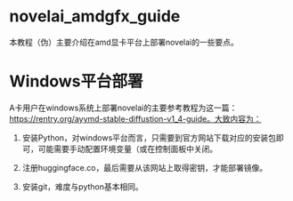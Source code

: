 # novelai_amdgfx_guide
本教程（伪）主要介绍在amd显卡平台上部署novelai的一些要点。

# Windows平台部署
A卡用户在windows系统上部署novelai的主要参考教程为这一篇：https://rentry.org/ayymd-stable-diffustion-v1_4-guide。大致内容为：

1. 安装Python，对windows平台而言，只需要到官方网站下载对应的安装包即可，可能需要手动配置环境变量（或在控制面板中关闭。

2. 注册huggingface.co，最后需要从该网站上取得密钥，才能部署镜像。

3. 安装git，难度与python基本相同。
